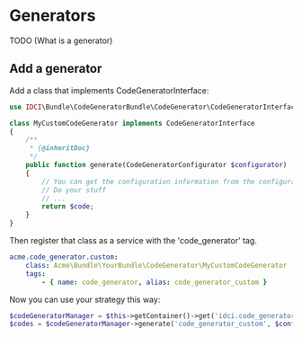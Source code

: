Generators
==========

TODO (What is a generator)


Add a generator
---------------

Add a class that implements CodeGeneratorInterface:

```php
use IDCI\Bundle\CodeGeneratorBundle\CodeGenerator\CodeGeneratorInterface;

class MyCustomCodeGenerator implements CodeGeneratorInterface
{
    /**
     * {@inheritDoc}
     */
    public function generate(CodeGeneratorConfigurator $configurator)
    {
        // You can get the configuration information from the configurator object
        // Do your stuff
        // ...
        return $code;
    }
}
```

Then register that class as a service with the 'code_generator' tag.

```yml
acme.code_generator.custom:
    class: Acme\Bundle\YourBundle\CodeGenerator\MyCustomCodeGenerator
    tags:
        - { name: code_generator, alias: code_generator_custom }
```

Now you can use your strategy this way:

```php
$codeGeneratorManager = $this->getContainer()->get('idci.code_generator_manager');
$codes = $codeGeneratorManager->generate('code_generator_custom', $configuration);
```